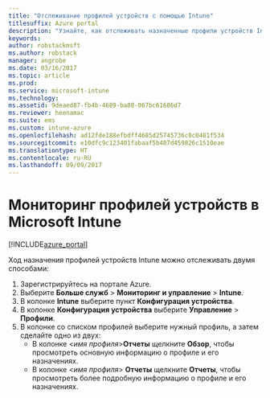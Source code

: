 ```yaml
---
title: "Отслеживание профилей устройств с помощью Intune"
titlesuffix: Azure portal
description: "Узнайте, как отслеживать назначенные профили устройств Intune.\""
keywords: 
author: robstackmsft
ms.author: robstack
manager: angrobe
ms.date: 03/16/2017
ms.topic: article
ms.prod: 
ms.service: microsoft-intune
ms.technology: 
ms.assetid: 9deaed87-fb4b-4689-ba88-067bc61686d7
ms.reviewer: heenamac
ms.suite: ems
ms.custom: intune-azure
ms.openlocfilehash: ad12fde188efbdff4685d25745736c0c0481f534
ms.sourcegitcommit: e10dfc9c123401fabaaf5b487d459826c1510eae
ms.translationtype: HT
ms.contentlocale: ru-RU
ms.lasthandoff: 09/09/2017
---
```

# <a name="how-to-monitor-device-profiles-in-microsoft-intune"></a>Мониторинг профилей устройств в Microsoft Intune

[!INCLUDE[azure_portal](./includes/azure_portal.md)]

Ход назначения профилей устройств Intune можно отслеживать двумя способами:


1. Зарегистрируйтесь на портале Azure.
2. Выберите **Больше служб** > **Мониторинг и управление** > **Intune**.
3. В колонке **Intune** выберите пункт **Конфигурация устройства**.
2. В колонке **Конфигурация устройства** выберите **Управление** > **Профили**.
2. В колонке со списком профилей выберите нужный профиль, а затем сделайте одно из двух:
    - В колонке <*имя профиля*>**Отчеты** щелкните **Обзор**, чтобы просмотреть основную информацию о профиле и его назначениях.
    - В колонке <*имя профиля*> **Отчеты** щелкните **Отчеты**, чтобы просмотреть более подробную информацию о профиле и его назначениях.
